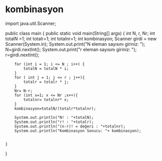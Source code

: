 # kombinasyon
import java.util.Scanner;

public class main {
    public static void main(String[] args) {
        int N, r, Nr;
        int totalN =1;
        int totalr=1;
        int totalnr=1;
        int kombinasyon;
        Scanner girdi = new Scanner(System.in);
        System.out.print("N eleman sayısını giriniz: ");
        N=girdi.nextInt();
        System.out.print("r eleman sayısını giriniz: ");
        r=girdi.nextInt();


        for (int i = 1; i <= N ; i++) {
            totalN = totalN * i;
        }
        for ( int j = 1; j <= r ; j++){
            totalr = totalr * j;
        }
        Nr= N-r;
        for (int x=1; x <= Nr ;x++){
            totalnr= totalnr* x;
        }
        kombinasyon=totalN/(totalr*totalnr);

        System.out.println("N! : "+totalN);
        System.out.println("r! : "+totalr);
        System.out.println("(n-r)! = değeri : "+totalnr);
        System.out.println("Kombinasyon Sonucu: "+ kombinasyon);


    }
}
